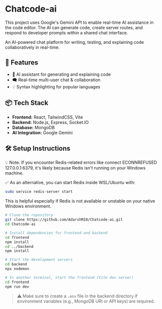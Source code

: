 # Chatcode-ai
This project uses Google's Gemini API to enable real-time AI assistance in the code editor. The AI can generate code, create server routes, and respond to developer prompts within a shared chat interface.

An AI-powered chat platform for writing, testing, and explaining code collaboratively in real-time.

## 🚀 Features

* 🧠 AI assistant for generating and explaining code
* 🗨️ Real-time multi-user chat & collaboration
* 💡 Syntax highlighting for popular languages

## 📦 Tech Stack

* **Frontend:** React, TailwindCSS, Vite
* **Backend:** Node.js, Express, Socket.IO
* **Database:** MongoDB
* **AI Integration:** Google Gemini

## 🛠️ Setup Instructions

💡 Note: If you encounter Redis-related errors like connect ECONNREFUSED 127.0.0.1:6379, it's likely because Redis isn't running on your Windows machine.

✅ As an alternative, you can start Redis inside WSL/Ubuntu with:

```bash
sudo service redis-server start
```

This is helpful especially if Redis is not available or unstable on your native Windows environment.

```bash
# Clone the repository
git clone https://github.com/AdarshM18/Chatcode-ai.git
cd Chatcode-ai

# Install dependencies for frontend and backend
cd frontend
npm install
cd ../backend
npm install

# Start the development servers
cd backend
npx nodemon

# In another terminal, start the frontend (Vite dev server)
cd frontend
npm run dev
```

> ⚠️ Make sure to create a `.env` file in the backend directory if environment variables (e.g., MongoDB URI or API keys) are required.
